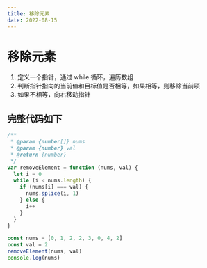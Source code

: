 ```yaml
---
title: 移除元素
date: 2022-08-15
---
```


# 移除元素

1. 定义一个指针，通过 while 循环，遍历数组
2. 判断指针指向的当前值和目标值是否相等，如果相等，则移除当前项
3. 如果不相等，向右移动指针

## 完整代码如下

```javascript
/**
 * @param {number[]} nums
 * @param {number} val
 * @return {number}
 */
var removeElement = function (nums, val) {
  let i = 0
  while (i < nums.length) {
    if (nums[i] === val) {
      nums.splice(i, 1)
    } else {
      i++
    }
  }
}

const nums = [0, 1, 2, 2, 3, 0, 4, 2]
const val = 2
removeElement(nums, val)
console.log(nums)
```

<Plum />
